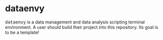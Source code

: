 # dataenvy
<tt>dataenvy</tt> is a data management and data analysis scripting terminal environment. A user should build their project into this repository. Its goal is to be a template!
